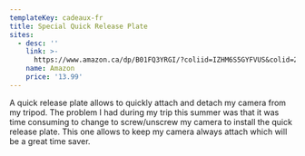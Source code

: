 ```yaml
---
templateKey: cadeaux-fr
title: Special Quick Release Plate
sites:
  - desc: ''
    link: >-
      https://www.amazon.ca/dp/B01FQ3YRGI/?coliid=IZHM6S5GYFVUS&colid=2JQ92RAZIDPNX&psc=0&ref_=lv_ov_lig_dp_it
    name: Amazon
    price: '13.99'
---
```

A quick release plate allows to quickly attach and detach my camera from my tripod. The problem I had during my trip this summer was that it was time consuming to change to screw/unscrew my camera to install the quick release plate. This one allows to keep my camera always attach which will be a great time saver.
